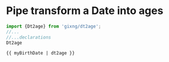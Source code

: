 # Pipe transform a Date into ages


```ts
import {Dt2age} from 'gixng/dt2age';
//...
//...declarations
Dt2age
```


```html
{{ myBirthDate | dt2age }}
```


